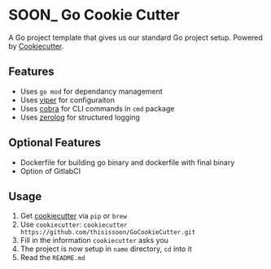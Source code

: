 # SOON\_ Go Cookie Cutter

A Go project template that gives us our standard Go project setup.
Powered by [Cookiecutter](https://github.com/audreyr/cookiecutter).

## Features
 - Uses `go mod` for dependancy management
 - Uses [viper](https://github.com/spf13/viper) for configuraiton
 - Uses [cobra](https://github.com/spf13/cobra) for CLI commands in `cmd` package
 - Uses [zerolog](https://github.com/rs/zerolog) for structured logging

## Optional Features
 - Dockerfile for building go binary and dockerfile with final binary
 - Option of GitlabCI

## Usage

1. Get [cookiecutter](https://github.com/audreyr/cookiecutter) via `pip` or `brew`
2. Use `cookiecutter`: `cookiecutter https://github.com/thisissoon/GoCookieCutter.git`
3. Fill in the information `cookiecutter` asks you
4. The project is now setup in `name` directory, `cd` into it
6. Read the `README.md`
